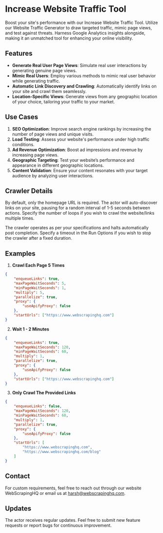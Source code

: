 # Increase Website Traffic Tool

Boost your site's performance with our Increase Website Traffic Tool. Utilize our Website Traffic Generator to draw targeted traffic, mimic page views, and test against threats. Harness Google Analytics insights alongside, making it an unmatched tool for enhancing your online visibility.

## Features

-   **Generate Real User Page Views**: Simulate real user interactions by generating genuine page views.
-   **Mimic Real Users**: Employ various methods to mimic real user behavior while generating traffic.
-   **Automatic Link Discovery and Crawling**: Automatically identify links on your site and crawl them seamlessly.
-   **Location-Specific Views**: Generate views from any geographic location of your choice, tailoring your traffic to your market.

## Use Cases

1. **SEO Optimization**: Improve search engine rankings by increasing the number of page views and unique visits.
2. **Load Testing**: Assess your website's performance under high traffic conditions.
3. **Ad Revenue Optimization**: Boost ad impressions and revenue by increasing page views.
4. **Geographic Targeting**: Test your website’s performance and appearance in different geographic locations.
5. **Content Validation**: Ensure your content resonates with your target audience by analyzing user interactions.

## Crawler Details

By default, only the homepage URL is required. The actor will auto-discover links on your site, pausing for a random interval of 1-5 seconds between actions. Specify the number of loops if you wish to crawl the website/links multiple times.

The crawler operates as per your specifications and halts automatically post completion. Specify a timeout in the Run Options if you wish to stop the crawler after a fixed duration.

## Examples

1. **Crawl Each Page 5 Times**

```json
{
    "enqueueLinks": true,
    "maxPageWaitSeconds": 5,
    "minPageWaitSeconds": 1,
    "multiply": 5,
    "parallelize": true,
    "proxy": {
        "useApifyProxy": false
    },
    "startUrls": ["https://www.webscrapinghq.com"]
}
```

2. **Wait 1 - 2 Minutes**

```json
{
    "enqueueLinks": true,
    "maxPageWaitSeconds": 120,
    "minPageWaitSeconds": 60,
    "multiply": 1,
    "parallelize": true,
    "proxy": {
        "useApifyProxy": false
    },
    "startUrls": ["https://www.webscrapinghq.com"]
}
```

3. **Only Crawl The Provided Links**

```json
{
    "enqueueLinks": false,
    "maxPageWaitSeconds": 120,
    "minPageWaitSeconds": 60,
    "multiply": 1,
    "parallelize": true,
    "proxy": {
        "useApifyProxy": false
    },
    "startUrls": [
        "https://www.webscrapinghq.com",
        "https://www.webscrapinghq.com/blog"
    ]
}
```

## Contact

For custom requirements, feel free to reach out through our website WebScrapingHQ or email us at harsh@webscrapinghq.com.

## Updates

The actor receives regular updates. Feel free to submit new feature requests or report bugs for continuous improvement.
